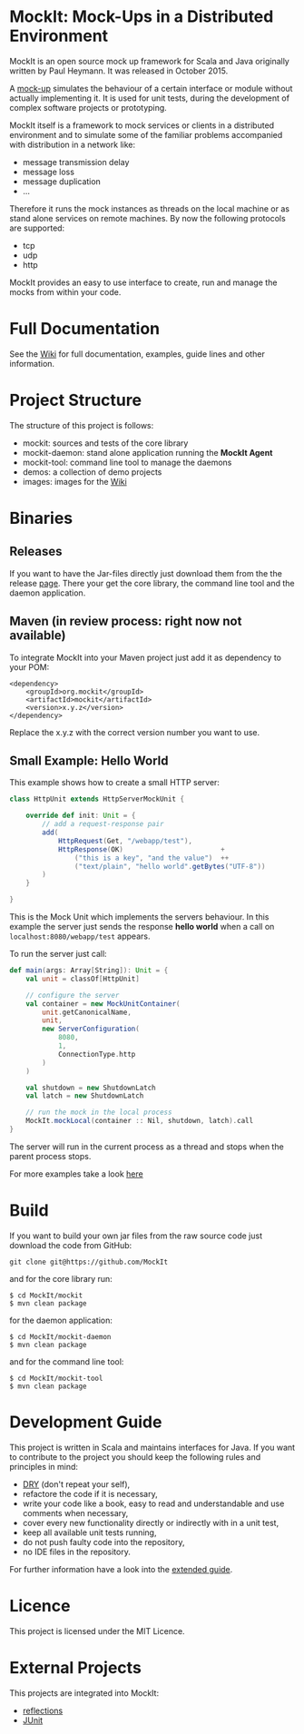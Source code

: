 # MockIt: Mock-Ups in a Distributed Environment

MockIt is an open source mock up framework for Scala and Java originally written by Paul Heymann. 
It was released in October 2015.

A [mock-up](https://en.wikipedia.org/wiki/Mockup#Software_engineering) simulates the 
behaviour of a certain interface or module without actually implementing it. It is 
used for unit tests, during the development of complex software projects or prototyping.

MockIt itself is a framework to mock services or clients in a distributed environment
and to simulate some of the familiar problems accompanied with distribution in a 
network like:

 - message transmission delay
 - message loss
 - message duplication
 - ...

Therefore it runs the mock instances as threads on the local machine or as stand alone
services on remote machines.
By now the following protocols are supported:

 - tcp
 - udp
 - http

MockIt provides an easy to use interface to create, run and manage the mocks
from within your code.


# Full Documentation

See the [Wiki](https://github.com/pheymann/MockIt/wiki) for full documentation, examples, guide lines and other information.


# Project Structure

The structure of this project is follows:

 - mockit: sources and tests of the core library
 - mockit-daemon: stand alone application running the **MockIt Agent**
 - mockit-tool: command line tool to manage the daemons
 - demos: a collection of demo projects
 - images: images for the [Wiki](https://github.com/pheymann/MockIt/wiki)


# Binaries

## Releases

If you want to have the Jar-files directly just download them from the
the release [page](https://github.com/pheymann/MockIt/releases). There your get
the core library, the command line tool and the daemon application.

## Maven (in review process: right now not available)

To integrate MockIt into your Maven project just add it as dependency to
your POM:
```
<dependency>
    <groupId>org.mockit</groupId>
    <artifactId>mockit</artifactId>
    <version>x.y.z</version>
</dependency>
```

Replace the x.y.z with the correct version number you want to use.

## Small Example: Hello World

This example shows how to create a small HTTP server:

```Scala
class HttpUnit extends HttpServerMockUnit {

    override def init: Unit = {
        // add a request-response pair
        add(
            HttpRequest(Get, "/webapp/test"),
            HttpResponse(OK)                        +
                ("this is a key", "and the value")  ++
                ("text/plain", "hello world".getBytes("UTF-8"))
        )
    }

}
```

This is the Mock Unit which implements the servers behaviour. In this
example the server just sends the response **hello world** when a call 
on `localhost:8080/webapp/test` appears.

To run the server just call:

```Scala
def main(args: Array[String]): Unit = {
    val unit = classOf[HttpUnit]

    // configure the server
    val container = new MockUnitContainer(
        unit.getCanonicalName,
        unit,
        new ServerConfiguration(
            8080,
            1,
            ConnectionType.http
        )
    )

    val shutdown = new ShutdownLatch
    val latch = new ShutdownLatch

    // run the mock in the local process
    MockIt.mockLocal(container :: Nil, shutdown, latch).call
}
```

The server will run in the current process as a thread and stops when
the parent process stops.

For more examples take a look [here](https://github.com/pheymann/MockIt/wiki/How-To-Use)


# Build

If you want to build your own jar files from the raw source code just 
download the code from GitHub:

`git clone git@https://github.com/MockIt`

and for the core library run:

```
$ cd MockIt/mockit
$ mvn clean package
```

for the daemon application:

```
$ cd MockIt/mockit-daemon
$ mvn clean package
```

and for the command line tool:

```
$ cd MockIt/mockit-tool
$ mvn clean package
```

# Development Guide

This project is written in Scala and maintains interfaces for Java. If you
want to contribute to the project you should keep the following rules and 
principles in mind:

 - [DRY](https://en.wikipedia.org/wiki/Don%27t_repeat_yourself) (don't repeat your self),
 - refactore the code if it is necessary,
 - write your code like a book, easy to read and understandable and use
   comments when necessary,
 - cover every new functionality directly or indirectly with in a unit test,
 - keep all available unit tests running,
 - do not push faulty code into the repository,
 - no IDE files in the repository.

For further information have a look into the [extended guide](https://github.com/pheymann/MockIt/wiki/How-To-Contribute).


# Licence

This project is licensed under the MIT Licence.


# External Projects

This projects are integrated into MockIt:

 - [reflections](https://github.com/ronmamo/reflections)
 - [JUnit](http://junit.org/)
